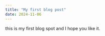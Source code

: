 ```yaml
---
title: "My first blog post"
date: 2024-11-06
---
```

this is my first blog spot and I hope you like it.
